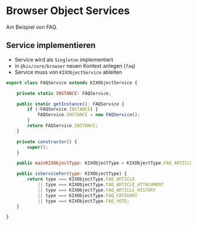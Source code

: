 # Browser Object Services

Am Beispiel von FAQ.

## Service implementieren

* Service wird als `Singleton` implementiert
* in `@kix/core/browser` neuen Kontext anlegen (`faq`)
* Service muss von `KIXObjectService` ableiten

```javascript
export class FAQService extends KIXObjectService {

    private static INSTANCE: FAQService;

    public static getInstance(): FAQService {
        if (!FAQService.INSTANCE) {
            FAQService.INSTANCE = new FAQService();
        }
        return FAQService.INSTANCE;
    }

    private constructor() {
        super();
    }

    public mainKIXObjectType: KIXObjectType = KIXObjectType.FAQ_ARTICLE;

    public isServiceFor(type: KIXObjectType) {
        return type === KIXObjectType.FAQ_ARTICLE
            || type === KIXObjectType.FAQ_ARTICLE_ATTACHMENT
            || type === KIXObjectType.FAQ_ARTICLE_HISTORY
            || type === KIXObjectType.FAQ_CATEGORY
            || type === KIXObjectType.FAQ_VOTE;
    }

}
```

